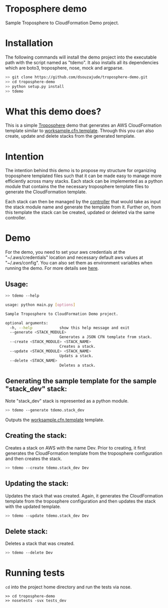 Troposphere demo
================
Sample Troposphere to CloudFormation Demo project.


Installation
============
The following commands will install the demo project into the executable
path with the script named as "tdemo". It also installs all its dependencies
which are boto3, troposphere, nose, mock and argparse.

```bash
>> git clone https://github.com/dsouzajude/troposphere-demo.git
>> cd troposphere-demo
>> python setup.py install
>> tdemo
```


What this demo does?
====================
This is a simple [Troposphere](https://github.com/cloudtools/troposphere) demo
that generates an AWS CloudFormation template similar to [worksample.cfn.template](https://github.com/dsouzajude/troposphere-demo/blob/master/worksample.cfn.template).
Through this you can also create, update and delete stacks from the generated
template.


Intention
=========
The intention behind this demo is to propose my structure for organizing troposphere
templated files such that it can be made easy to manage more efficiently across
many stacks. Each stack can be implemented as a python module that contains the
the necessary troposphere template files to generate the CloudFormation template.

Each stack can then be managed by the [controller](https://github.com/dsouzajude/troposphere-demo/blob/master/tdemo/core/main.py)
that would take as input the stack module name and generate the template from it.
Further on, from this template the stack can be created, updated or deleted via
the same controller.


Demo
====
For the demo, you need to set your aws credentials at the "\~/.aws/credentials"
location and necessary default aws values at "\~/.aws/config". You can also
set them as environment variables when running the demo. For more details
see [here](http://boto3.readthedocs.io/en/latest/guide/configuration.html).

Usage:
------

```bash
>> tdemo --help

usage: python main.py [options]

Sample Troposphere to CloudFormation Demo project.

optional arguments:
  -h, --help            show this help message and exit
  --generate <STACK_MODULE>
                        Generates a JSON CFN template from stack.
  --create <STACK_MODULE> <STACK_NAME>
                        Creates a stack.
  --update <STACK_MODULE> <STACK_NAME>
                        Updats a stack.
  --delete <STACK_NAME>
                        Deletes a stack.
```

Generating the sample template for the sample "stack_dev" stack:
----------------------------------------------------------------
Note "stack_dev" stack is represented as a python module.

```bash
>> tdemo --generate tdemo.stack_dev

```

Outputs the [worksample.cfn.template](https://github.com/dsouzajude/troposphere-demo/blob/master/worksample.cfn.template)
template.

Creating the stack:
-------------------
Creates a stack on AWS with the name Dev. Prior to creating, it first generates
the CloudFormation template from the troposphere configuration and then creates
the stack.

```bash
>> tdemo --create tdemo.stack_dev Dev
```

Updating the stack:
-------------------
Updates the stack that was created. Again, it generates the CloudFormation
template from the troposphere configuration and then updates the stack with the
updated template.

```bash
>> tdemo --update tdemo.stack_dev Dev
```


Delete stack:
-------------
Deletes a stack that was created.

```bash
>> tdemo --delete Dev
```


Running tests
=============
`cd` into the project home directory and run the tests via nose.

```
>> cd troposphere-demo
>> nosetests -svx tests_dev
```
